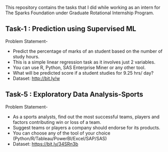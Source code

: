 
This repository contains the tasks that I did while working as an intern for The Sparks Foundation under Graduate Rotational Internship Program.

## Task-1 : Prediction using Supervised ML

Problem Statement-
* Predict the percentage of marks of an student based on the number of study hours.
* This is a simple linear regression task as it involves just 2 variables.
* You can use R, Python, SAS Enterprise Miner or any other tool.
* What will be predicted score if a student studies for 9.25 hrs/ day?
* Dataset: http://bit.ly/w

## Task-5 : Exploratory Data Analysis-Sports

Problem Statement-
* As a sports analysts, find out the most successful teams, players and factors
contributing win or loss of a team.
* Suggest teams or players a company should endorse for its products.
* You can choose any of the tool of your choice
(Python/R/Tableau/PowerBI/Excel/SAP/SAS)
* Dataset: https://bit.ly/34SRn3b
